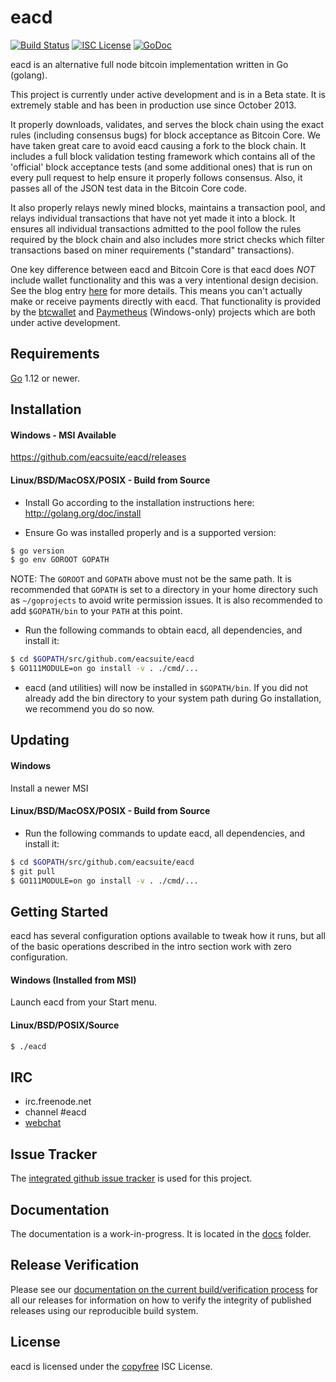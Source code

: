 # eacd

[![Build Status](https://github.com/btcsuite/btcd/workflows/Build%20and%20Test/badge.svg)](https://github.com/eacsuite/eacd/actions)
[![ISC License](https://img.shields.io/badge/license-ISC-blue.svg)](http://copyfree.org)
[![GoDoc](https://img.shields.io/badge/godoc-reference-blue.svg)](https://godoc.org/github.com/eacsuite/eacd)

eacd is an alternative full node bitcoin implementation written in Go (golang).

This project is currently under active development and is in a Beta state. It
is extremely stable and has been in production use since October 2013.

It properly downloads, validates, and serves the block chain using the exact
rules (including consensus bugs) for block acceptance as Bitcoin Core. We have
taken great care to avoid eacd causing a fork to the block chain. It includes a
full block validation testing framework which contains all of the 'official'
block acceptance tests (and some additional ones) that is run on every pull
request to help ensure it properly follows consensus. Also, it passes all of
the JSON test data in the Bitcoin Core code.

It also properly relays newly mined blocks, maintains a transaction pool, and
relays individual transactions that have not yet made it into a block. It
ensures all individual transactions admitted to the pool follow the rules
required by the block chain and also includes more strict checks which filter
transactions based on miner requirements ("standard" transactions).

One key difference between eacd and Bitcoin Core is that eacd does _NOT_ include
wallet functionality and this was a very intentional design decision. See the
blog entry [here](https://blog.conformal.com/eacd-not-your-moms-bitcoin-daemon)
for more details. This means you can't actually make or receive payments
directly with eacd. That functionality is provided by the
[btcwallet](https://github.com/btcsuite/btcwallet) and
[Paymetheus](https://github.com/btcsuite/Paymetheus) (Windows-only) projects
which are both under active development.

## Requirements

[Go](http://golang.org) 1.12 or newer.

## Installation

#### Windows - MSI Available

https://github.com/eacsuite/eacd/releases

#### Linux/BSD/MacOSX/POSIX - Build from Source

- Install Go according to the installation instructions here:
  http://golang.org/doc/install

- Ensure Go was installed properly and is a supported version:

```bash
$ go version
$ go env GOROOT GOPATH
```

NOTE: The `GOROOT` and `GOPATH` above must not be the same path. It is
recommended that `GOPATH` is set to a directory in your home directory such as
`~/goprojects` to avoid write permission issues. It is also recommended to add
`$GOPATH/bin` to your `PATH` at this point.

- Run the following commands to obtain eacd, all dependencies, and install it:

```bash
$ cd $GOPATH/src/github.com/eacsuite/eacd
$ GO111MODULE=on go install -v . ./cmd/...
```

- eacd (and utilities) will now be installed in `$GOPATH/bin`. If you did
  not already add the bin directory to your system path during Go installation,
  we recommend you do so now.

## Updating

#### Windows

Install a newer MSI

#### Linux/BSD/MacOSX/POSIX - Build from Source

- Run the following commands to update eacd, all dependencies, and install it:

```bash
$ cd $GOPATH/src/github.com/eacsuite/eacd
$ git pull
$ GO111MODULE=on go install -v . ./cmd/...
```

## Getting Started

eacd has several configuration options available to tweak how it runs, but all
of the basic operations described in the intro section work with zero
configuration.

#### Windows (Installed from MSI)

Launch eacd from your Start menu.

#### Linux/BSD/POSIX/Source

```bash
$ ./eacd
```

## IRC

- irc.freenode.net
- channel #eacd
- [webchat](https://webchat.freenode.net/?channels=eacd)

## Issue Tracker

The [integrated github issue tracker](https://github.com/eacsuite/eacd/issues)
is used for this project.

## Documentation

The documentation is a work-in-progress. It is located in the [docs](https://github.com/eacsuite/eacd/tree/master/docs) folder.

## Release Verification

Please see our [documentation on the current build/verification
process](https://github.com/eacsuite/eacd/tree/master/release) for all our
releases for information on how to verify the integrity of published releases
using our reproducible build system.

## License

eacd is licensed under the [copyfree](http://copyfree.org) ISC License.
